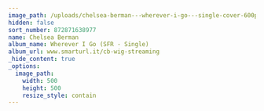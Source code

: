 ```yaml
---
image_path: /uploads/chelsea-berman---wherever-i-go---single-cover-600px.jpg
hidden: false
sort_number: 872871638977
name: Chelsea Berman
album_name: Wherever I Go (SFR - Single)
album_url: www.smarturl.it/cb-wig-streaming
_hide_content: true
_options:
  image_path:
    width: 500
    height: 500
    resize_style: contain
---
```


